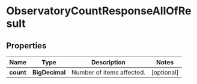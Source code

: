 

# ObservatoryCountResponseAllOfResult


## Properties

| Name | Type | Description | Notes |
|------------ | ------------- | ------------- | -------------|
|**count** | **BigDecimal** | Number of items affected. |  [optional] |



